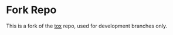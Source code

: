 Fork Repo
=========

This is a fork of the [tox] repo, used for development branches only.

[tox]: https://github.com/tox-dev/tox.git
